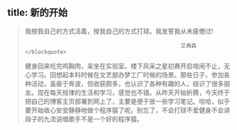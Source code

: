 title: 新的开始
---
 <!-- HTML -->
<blockquote class="blockquote-center">我按我自己的方式活着，按我自己的方式打球。我发誓我从未疲倦过!
 
                                                     艾弗森</blockquote>

<!-- Built-in tag (Require NexT 0.4.5 or above) -->



健身回来吃完鸡胸肉，呆坐在实验室。楼下风采之星初赛开启喧闹不止，无心学习。回想起本科时候在文艺部办梦工厂时候的场景。那些日子，参加各种活动，虽疲于奔波，但收获颇多，也认识了各种有趣的人，结识了很多朋友。现在每天规律的生活和学习，感觉也不错。从昨天开始折腾，今天终于把自己的博客主页部署到网上了，主要是便于放一些学习笔记。哈哈，似乎要开始收心安安静静地做个程序猿了呢。别忘了，不会打球不爱健身不会讲段子的九流说唱歌手不是一个好的程序猿。
